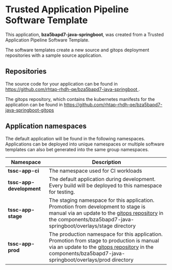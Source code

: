 # Trusted Application Pipeline Software Template

This application, **bza5bapd7-java-springboot**, was created from a Trusted Application Pipeline Software Template.

The software templates create a new source and gitops deployment repositories with a sample source application. 

## Repositories

The source code for your application can be found in [https://github.com/rhtap-rhdh-qe/bza5bapd7-java-springboot ](https://github.com/rhtap-rhdh-qe/bza5bapd7-java-springboot ).
 
The gitops repository, which contains the kubernetes manifests for the application can be found in 
[https://github.com/rhtap-rhdh-qe/bza5bapd7-java-springboot-gitops ](https://github.com/rhtap-rhdh-qe/bza5bapd7-java-springboot-gitops ) 

## Application namespaces 

The default application will be found in the following namespaces. Applications can be deployed into unique namespaces or multiple software templates can also bet generated into the same group namespaces.  

|  Namespace   |  Description   |  
| -------- | -------- |
| **tssc-app-ci** | The namespace used for CI workloads |
| **tssc-app-development** | The default application during development. Every build will be deployed to this namespace for testing. |
| **tssc-app-stage** | The staging namespace for this application. Promotion from development to stage is manual via an update to the [gitops repository](https://github.com/rhtap-rhdh-qe/bza5bapd7-java-springboot-gitops ) in the components/bza5bapd7-java-springboot/overlays/stage directory |
| **tssc-app-prod** | The production namespace for this application. Promotion from stage to production is manual via an update to the [gitops repository](https://github.com/rhtap-rhdh-qe/bza5bapd7-java-springboot-gitops ) in the components/bza5bapd7-java-springboot/overlays/prod directory |